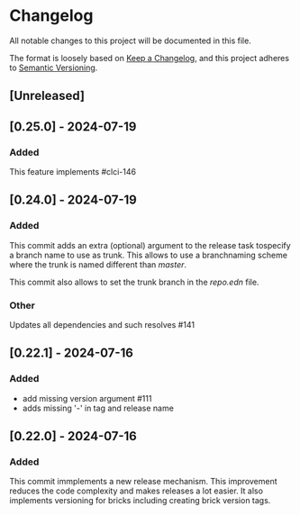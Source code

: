 # Changelog

All notable changes to this project will be documented in this file.

The format is loosely based on [Keep a Changelog](https://keepachangelog.com/en/1.1.0/), and this project adheres to [Semantic Versioning](https://semver.org/spec/v2.0.0.html).

## [Unreleased]

## [0.25.0] - 2024-07-19

### Added

This feature implements #clci-146


## [0.24.0] - 2024-07-19

### Added

This commit adds an extra (optional) argument to the release task tospecify a branch name to use as trunk. This allows to use a branchnaming scheme where the trunk is named different than _master_.

This commit also allows to set the trunk branch in the _repo.edn_ file.


### Other

Updates all dependencies and such resolves #141


## [0.22.1] - 2024-07-16

### Added

- add missing version argument #111
- adds missing '-' in tag and release name

## [0.22.0] - 2024-07-16

### Added

This commit immplements a new release mechanism. This improvement reduces the code complexity and makes releases a lot easier. It also implements versioning for bricks including creating brick version tags.


